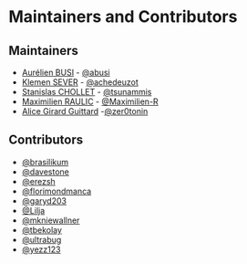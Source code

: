 Maintainers and Contributors
============================

Maintainers
-----------

* [Aurélien BUSI](mailto:aurelien.busi@gmail.com) - [@abusi](https://github.com/abusi)
* [Klemen SEVER](mailto:klemen.sever@dailymotion.com) - [@achedeuzot](https://github.com/achedeuzot)
* [Stanislas CHOLLET](mailto:stanislas.chollet@gmail.com) - [@tsunammis](https://github.com/tsunammis)
* [Maximilien RAULIC](mailto:maximilien.raulic@dailymotion.com) - [@Maximilien-R](https://github.com/Maximilien-R)
* [Alice Girard Guittard](mailto:alice.girardguittard@dailymotion.com) -[@zer0tonin](https://github.com/zer0tonin)

Contributors
------------

* [@brasilikum](https://github.com/brasilikum)
* [@davestone](https://github.com/davestone)
* [@erezsh](https://github.com/erezsh)
* [@florimondmanca](https://github.com/florimondmanca)
* [@garyd203](https://github.com/garyd203)
* [@Lilja](https://github.com/Lilja)
* [@mkniewallner](https://github.com/mkniewallner)
* [@tbekolay](https://github.com/tbekolay)
* [@ultrabug](https://github.com/ultrabug)
* [@yezz123](https://github.com/yezz123)
